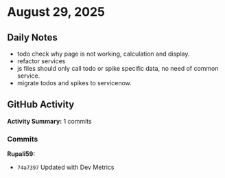 # August 29, 2025

## Daily Notes

- todo check why page is not working, calculation and display.
- refactor services
- js files should only call todo or spike specific data, no need of common service.
- migrate todos and spikes to servicenow.


## GitHub Activity

**Activity Summary:** 1 commits

### Commits


**Rupali59:**
- `74a7397` Updated with Dev Metrics
